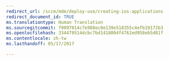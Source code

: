 ```yaml
---
redirect_url: /sccm/mdm/deploy-use/creating-ios-applications
redirect_document_id: TRUE
ms.translationtype: Human Translation
ms.sourcegitcommit: f9097014c7e988ec8e139e518355c4efb19172b3
ms.openlocfilehash: 334479514dcbc7bd1418004f4762ed958eb5d81f
ms.contentlocale: zh-tw
ms.lasthandoff: 05/17/2017

---
```


